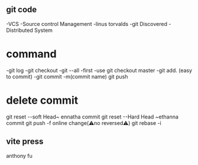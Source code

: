 ## git code
-VCS -Source control Management
-linus torvalds -git Discovered
-Distributed System

# command
-git log
-git checkout
-git --all
-first -use git checkout master
-git add. (easy to commit)
-git commit -m(commit name)
git push
# delete commit
git reset --soft Head~ ennatha commit
git reset --Hard Head ~ethanna commit 
git push -f  online change(⚠️no reversed⚠️)
git rebase -i

## vite press
anthony fu
